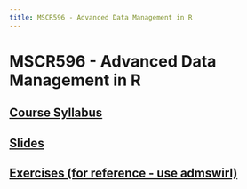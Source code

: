 ```yaml
---
title: MSCR596 - Advanced Data Management in R
---
```


# MSCR596 - Advanced Data Management in R

## [Course Syllabus](syllabus.html)

## [Slides](https://cdn.rawgit.com/advdatamgmt/slides/cf4e24510f99a661f1d8b576bfa52c71ee305552/index.html)

## [Exercises (for reference - use admswirl)](https://cdn.rawgit.com/advdatamgmt/exercises/be7a2332c93c82609df88b12a0a2ce62ac2b80cf/html/index.html)
